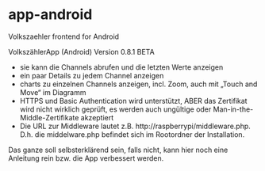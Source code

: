 # app-android
Volkszaehler frontend for Android 

VolkszählerApp (Android) Version 0.8.1 BETA

- sie kann die Channels abrufen und die letzten Werte anzeigen
- ein paar Details zu jedem Channel anzeigen
- charts zu einzelnen Channels anzeigen, incl. Zoom, auch mit „Touch and Move“ im Diagramm
- HTTPS und Basic Authentication wird unterstützt, ABER das Zertifikat wird nicht wirklich geprüft, es werden auch ungültige oder Man-in-the-Middle-Zertifikate akzeptiert
- Die URL zur Middleware lautet z.B. http://raspberrypi/middleware.php. D.h. die middelware.php befindet sich im Rootordner der Installation.

Das ganze soll selbsterklärend sein, falls nicht, kann hier noch eine Anleitung rein bzw. die App verbessert werden.
